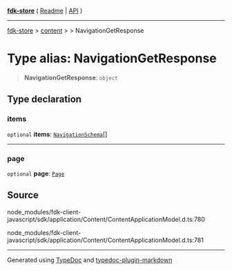[**fdk-store**](../../../README.md) ( [Readme](../../../README.md) \| [API](../../../API.md) )

---

[fdk-store](../../../API.md) > [content](../../README.md) > [<internal>](../README.md) > NavigationGetResponse

# Type alias: NavigationGetResponse

> **NavigationGetResponse**: `object`

## Type declaration

### items

`optional` **items**: [`NavigationSchema`](type-alias.NavigationSchema.md)[]

---

### page

`optional` **page**: [`Page`](type-alias.Page.md)

## Source

node_modules/fdk-client-javascript/sdk/application/Content/ContentApplicationModel.d.ts:780

node_modules/fdk-client-javascript/sdk/application/Content/ContentApplicationModel.d.ts:781

---

Generated using [TypeDoc](https://typedoc.org/) and [typedoc-plugin-markdown](https://www.npmjs.com/package/typedoc-plugin-markdown)
